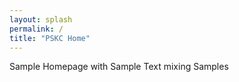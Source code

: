 ```yaml
---
layout: splash 
permalink: /
title: "PSKC Home"
---
```


Sample Homepage with Sample Text mixing Samples
